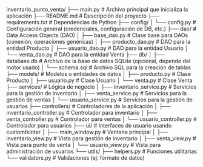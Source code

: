 inventario_punto_venta/
├── main.py                          # Archivo principal que inicializa la aplicación
├── README.md                        # Descripción del proyecto
├── requirements.txt                 # Dependencias de Python
├── config/
│   └── config.py                    # Configuración general (credenciales, configuración de DB, etc.)
├── dao/                             # Data Access Objects (DAO)
│   ├── base_dao.py                  # Clase base para DAOs (conexión, operaciones genéricas)
│   ├── producto_dao.py              # DAO para la entidad Producto
│   ├── usuario_dao.py               # DAO para la entidad Usuario
│   └── venta_dao.py                 # DAO para la entidad Venta
├── db/
│   ├── database.db                  # Archivo de la base de datos SQLite (opcional, depende del motor usado)
│   └── schema.sql                   # Archivo SQL para la creación de tablas
├── models/                          # Modelos o entidades de datos
│   ├── producto.py                  # Clase Producto
│   ├── usuario.py                   # Clase Usuario
│   └── venta.py                     # Clase Venta
├── services/                        # Lógica de negocio
│   ├── inventario_service.py        # Servicios para la gestión de inventario
│   ├── venta_service.py             # Servicios para la gestión de ventas
│   └── usuario_service.py           # Servicios para la gestión de usuarios
├── controllers/                     # Controladores de la aplicación
│   ├── inventario_controller.py     # Controlador para inventario
│   ├── venta_controller.py          # Controlador para ventas
│   └── usuario_controller.py        # Controlador para usuarios
├── ui/                              # Interfaces de usuario usando customtkinter
│   ├── main_window.py               # Ventana principal
│   ├── inventario_view.py           # Vista para gestión de inventario
│   ├── venta_view.py                # Vista para punto de venta
│   └── usuario_view.py              # Vista para administración de usuarios
└── utils/
    ├── helpers.py                   # Funciones utilitarias
    └── validators.py                # Validaciones (ej: formato de datos)

